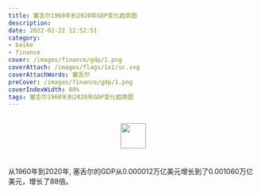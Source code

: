 ```yaml
---
title: 塞舌尔1960年到2020年GDP变化趋势图
description: 
date: 2022-02-22 12:52:51
category:
- baike
- finance
cover: /images/finance/gdp/1.png
coverAttach: /images/flags/1x1/sc.svg
coverAttachWords: 塞舌尔
preCover: /images/finance/gdp/1.png
coverIndexWidth: 80%
tags: 塞舌尔1960年到2020年GDP变化趋势图
---
```




<script src="/assets/js/charts/chart.js"></script>

<div style="text-align: center; margin: 30px 0; ">
    <img src="/images/flags/1x1/sc.svg" style="width: 50px; border: 1px solid #cccccc; ">
</div>

<div style="width: 98%; margin: 0 0 35px 0; ">
    <canvas id="myChart"></canvas>
</div>

<div>
<p class="paragraph">从1960年到2020年, 塞舌尔的GDP从0.000012万亿美元增长到了0.001060万亿美元，增长了88倍。</p>
</div>

<script>

    const dataGdp = {
        labels: [1960, 1961, 1962, 1963, 1964, 1965, 1966, 1967, 1968, 1969, 1970, 1971, 1972, 1973, 1974, 1975, 1976, 1977, 1978, 1979, 1980, 1981, 1982, 1983, 1984, 1985, 1986, 1987, 1988, 1989, 1990, 1991, 1992, 1993, 1994, 1995, 1996, 1997, 1998, 1999, 2000, 2001, 2002, 2003, 2004, 2005, 2006, 2007, 2008, 2009, 2010, 2011, 2012, 2013, 2014, 2015, 2016, 2017, 2018, 2019, 2020],
        datasets: [{
            label: '(万亿美元)  •  即刻编程  •  cn.hongkezhang.com',
            backgroundColor: 'rgb(0 0 128)',
            borderColor: 'rgb(0 0 128)',
            data: [0.000012, 0.000012, 0.000013, 0.000014, 0.000015, 0.000016, 0.000016, 0.000017, 0.000016, 0.000016, 0.000018, 0.000022, 0.000031, 0.000037, 0.000043, 0.000048, 0.000049, 0.000065, 0.000086, 0.000127, 0.000147, 0.000155, 0.000148, 0.000147, 0.000151, 0.000169, 0.000208, 0.000249, 0.000284, 0.000305, 0.000369, 0.000374, 0.000434, 0.000474, 0.000486, 0.000508, 0.000503, 0.000563, 0.000608, 0.000623, 0.000615, 0.000622, 0.000698, 0.000706, 0.000839, 0.000919, 0.001016, 0.001034, 0.000967, 0.000847, 0.000970, 0.001066, 0.001060, 0.001328, 0.001343, 0.001377, 0.001427, 0.001528, 0.001548, 0.001583, 0.001060],
            barPercentage: 0.3
        }]
    };

    const config = {
        type: 'line',
        data: dataGdp,
        options: {
            series: [
                {
                    barWidth: '20%'
                }
            ]
        }
    };

    const myChart = new Chart(
        document.getElementById('myChart'),
        config
    );
</script>

